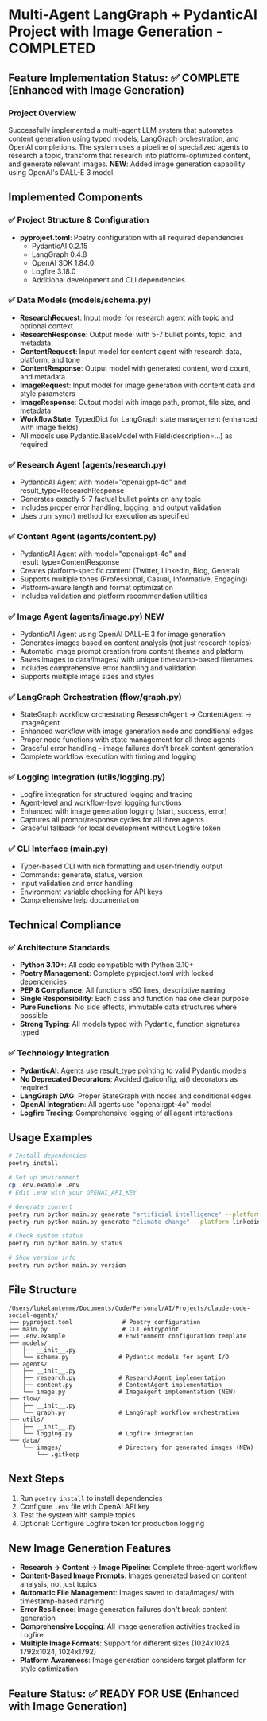 # Multi-Agent LangGraph + PydanticAI Project with Image Generation - COMPLETED

## Feature Implementation Status: ✅ COMPLETE (Enhanced with Image Generation)

### Project Overview
Successfully implemented a multi-agent LLM system that automates content generation using typed models, LangGraph orchestration, and OpenAI completions. The system uses a pipeline of specialized agents to research a topic, transform that research into platform-optimized content, and generate relevant images. **NEW**: Added image generation capability using OpenAI's DALL-E 3 model.

## Implemented Components

### ✅ Project Structure & Configuration
- **pyproject.toml**: Poetry configuration with all required dependencies
  - PydanticAI 0.2.15
  - LangGraph 0.4.8  
  - OpenAI SDK 1.84.0
  - Logfire 3.18.0
  - Additional development and CLI dependencies

### ✅ Data Models (models/schema.py)
- **ResearchRequest**: Input model for research agent with topic and optional context
- **ResearchResponse**: Output model with 5-7 bullet points, topic, and metadata
- **ContentRequest**: Input model for content agent with research data, platform, and tone
- **ContentResponse**: Output model with generated content, word count, and metadata
- **ImageRequest**: Input model for image generation with content data and style parameters
- **ImageResponse**: Output model with image path, prompt, file size, and metadata
- **WorkflowState**: TypedDict for LangGraph state management (enhanced with image fields)
- All models use Pydantic.BaseModel with Field(description=...) as required

### ✅ Research Agent (agents/research.py)
- PydanticAI Agent with model="openai:gpt-4o" and result_type=ResearchResponse
- Generates exactly 5-7 factual bullet points on any topic
- Includes proper error handling, logging, and output validation
- Uses .run_sync() method for execution as specified

### ✅ Content Agent (agents/content.py)
- PydanticAI Agent with model="openai:gpt-4o" and result_type=ContentResponse
- Creates platform-specific content (Twitter, LinkedIn, Blog, General)
- Supports multiple tones (Professional, Casual, Informative, Engaging)
- Platform-aware length and format optimization
- Includes validation and platform recommendation utilities

### ✅ Image Agent (agents/image.py) **NEW**
- PydanticAI Agent using OpenAI DALL-E 3 for image generation
- Generates images based on content analysis (not just research topics)
- Automatic image prompt creation from content themes and platform
- Saves images to data/images/ with unique timestamp-based filenames
- Includes comprehensive error handling and validation
- Supports multiple image sizes and styles

### ✅ LangGraph Orchestration (flow/graph.py)
- StateGraph workflow orchestrating ResearchAgent → ContentAgent → ImageAgent
- Enhanced workflow with image generation node and conditional edges
- Proper node functions with state management for all three agents
- Graceful error handling - image failures don't break content generation
- Complete workflow execution with timing and logging

### ✅ Logging Integration (utils/logging.py)
- Logfire integration for structured logging and tracing
- Agent-level and workflow-level logging functions
- Enhanced with image generation logging (start, success, error)
- Captures all prompt/response cycles for all three agents
- Graceful fallback for local development without Logfire token

### ✅ CLI Interface (main.py)
- Typer-based CLI with rich formatting and user-friendly output
- Commands: generate, status, version
- Input validation and error handling
- Environment variable checking for API keys
- Comprehensive help documentation

## Technical Compliance

### ✅ Architecture Standards
- **Python 3.10+**: All code compatible with Python 3.10+
- **Poetry Management**: Complete pyproject.toml with locked dependencies  
- **PEP 8 Compliance**: All functions ≤50 lines, descriptive naming
- **Single Responsibility**: Each class and function has one clear purpose
- **Pure Functions**: No side effects, immutable data structures where possible
- **Strong Typing**: All models typed with Pydantic, function signatures typed

### ✅ Technology Integration
- **PydanticAI**: Agents use result_type pointing to valid Pydantic models
- **No Deprecated Decorators**: Avoided @aiconfig, ai() decorators as required
- **LangGraph DAG**: Proper StateGraph with nodes and conditional edges
- **OpenAI Integration**: All agents use "openai:gpt-4o" model
- **Logfire Tracing**: Comprehensive logging of all agent interactions

## Usage Examples

```bash
# Install dependencies
poetry install

# Set up environment
cp .env.example .env
# Edit .env with your OPENAI_API_KEY

# Generate content
poetry run python main.py generate "artificial intelligence" --platform twitter --tone casual
poetry run python main.py generate "climate change" --platform linkedin --tone professional

# Check system status
poetry run python main.py status

# Show version info
poetry run python main.py version
```

## File Structure
```
/Users/lukelanterme/Documents/Code/Personal/AI/Projects/claude-code-social-agents/
├── pyproject.toml              # Poetry configuration
├── main.py                     # CLI entrypoint
├── .env.example               # Environment configuration template
├── models/
│   ├── __init__.py
│   └── schema.py              # Pydantic models for agent I/O
├── agents/
│   ├── __init__.py
│   ├── research.py            # ResearchAgent implementation
│   ├── content.py             # ContentAgent implementation
│   └── image.py               # ImageAgent implementation (NEW)
├── flow/
│   ├── __init__.py
│   └── graph.py               # LangGraph workflow orchestration
├── utils/
│   ├── __init__.py
│   └── logging.py             # Logfire integration
└── data/
    └── images/                # Directory for generated images (NEW)
        └── .gitkeep
```

## Next Steps
1. Run `poetry install` to install dependencies
2. Configure `.env` file with OpenAI API key
3. Test the system with sample topics
4. Optional: Configure Logfire token for production logging

## New Image Generation Features
- **Research → Content → Image Pipeline**: Complete three-agent workflow
- **Content-Based Image Prompts**: Images generated based on content analysis, not just topics
- **Automatic File Management**: Images saved to data/images/ with timestamp-based naming
- **Error Resilience**: Image generation failures don't break content generation
- **Comprehensive Logging**: All image generation activities tracked in Logfire
- **Multiple Image Formats**: Support for different sizes (1024x1024, 1792x1024, 1024x1792)
- **Platform Awareness**: Image generation considers target platform for style optimization

## Feature Status: ✅ READY FOR USE (Enhanced with Image Generation)